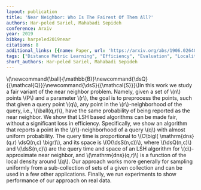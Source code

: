 ```yaml
---
layout: publication
title: 'Near Neighbor: Who Is The Fairest Of Them All?'
authors: Har-peled Sariel, Mahabadi Sepideh
conference: Arxiv
year: 2019
bibkey: harpeled2019near
citations: 8
additional_links: [{name: Paper, url: 'https://arxiv.org/abs/1906.02640'}]
tags: ["Distance Metric Learning", "Efficiency", "Evaluation", "Locality Sensitive Hashing", "Similarity Search"]
short_authors: Har-peled Sariel, Mahabadi Sepideh
---
```

\\(\newcommand\{\ball\}\{\mathbb\{B\}\}\newcommand\{\dsQ\}\{\{\mathcal\{Q\}\}\}\newcommand\{\dsS\}\{\{\mathcal\{S\}\}\}\\)In
this work we study a fair variant of the near neighbor problem. Namely, given a
set of \\(n\\) points \\(P\\) and a parameter \\(r\\), the goal is to preprocess the
points, such that given a query point \\(q\\), any point in the \\(r\\)-neighborhood of
the query, i.e., \\(\ball(q,r)\\), have the same probability of being reported as
the near neighbor.
  We show that LSH based algorithms can be made fair, without a significant
loss in efficiency. Specifically, we show an algorithm that reports a point in
the \\(r\\)-neighborhood of a query \\(q\\) with almost uniform probability. The query
time is proportional to \\(O\bigl( \mathrm\{dns\}(q.r) \dsQ(n,c) \bigr)\\), and its
space is \\(O(\dsS(n,c))\\), where \\(\dsQ(n,c)\\) and \\(\dsS(n,c)\\) are the query time
and space of an LSH algorithm for \\(c\\)-approximate near neighbor, and
\\(\mathrm\{dns\}(q,r)\\) is a function of the local density around \\(q\\).
  Our approach works more generally for sampling uniformly from a
sub-collection of sets of a given collection and can be used in a few other
applications. Finally, we run experiments to show performance of our approach
on real data.
